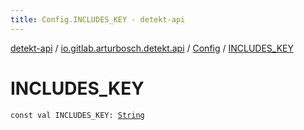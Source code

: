 ```yaml
---
title: Config.INCLUDES_KEY - detekt-api
---
```


[detekt-api](../../index.html) / [io.gitlab.arturbosch.detekt.api](../index.html) / [Config](index.html) / [INCLUDES_KEY](./-i-n-c-l-u-d-e-s_-k-e-y.html)

# INCLUDES_KEY

`const val INCLUDES_KEY: `[`String`](https://kotlinlang.org/api/latest/jvm/stdlib/kotlin/-string/index.html)